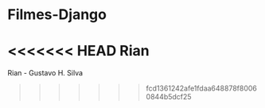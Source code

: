 # Filmes-Django
<<<<<<< HEAD
Rian
=======
Rian - Gustavo H. Silva
>>>>>>> fcd1361242afe1fdaa648878f80060844b5dcf25

